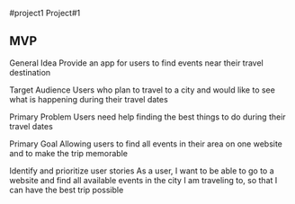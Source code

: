 #project1
Project#1


MVP
------------
General Idea
Provide an app for users to find events near their travel destination

Target Audience
Users who plan to travel to a city and would like to see what is happening during their travel dates

Primary Problem
Users need help finding the best things to do during their travel dates

Primary Goal
Allowing users to find all events in their area on one website and to make the trip memorable

Identify and prioritize user stories
As a user, I want to be able to go to a website and find all available events in the city I am traveling to, so that I can have the best trip possible